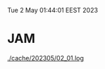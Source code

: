 Tue  2 May 01:44:01 EEST 2023
# JAM
<a href='./cache/202305/02_01.log'>./cache/202305/02_01.log</a>

